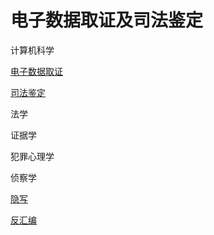 # 电子数据取证及司法鉴定

计算机科学

[电子数据取证](电子数据取证.md)

[司法鉴定](司法鉴定%2028cee.md)

法学

证据学

犯罪心理学

侦察学

[隐写](https://blog.csdn.net/holdrise/article/details/82684656)

[反汇编](https://blog.csdn.net/qq_30508729/article/details/103075443?spm=1001.2101.3001.6650.2&utm_medium=distribute.pc_relevant.none-task-blog-2%7Edefault%7ECTRLIST%7Edefault-2.no_search_link&depth_1-utm_source=distribute.pc_relevant.none-task-blog-2%7Edefault%7ECTRLIST%7Edefault-2.no_search_link)